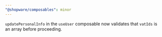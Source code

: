 ```yaml
---
"@shopware/composables": minor
---
```


`updatePersonalInfo` in the `useUser` composable now validates that `vatIds` is an array before proceeding.
